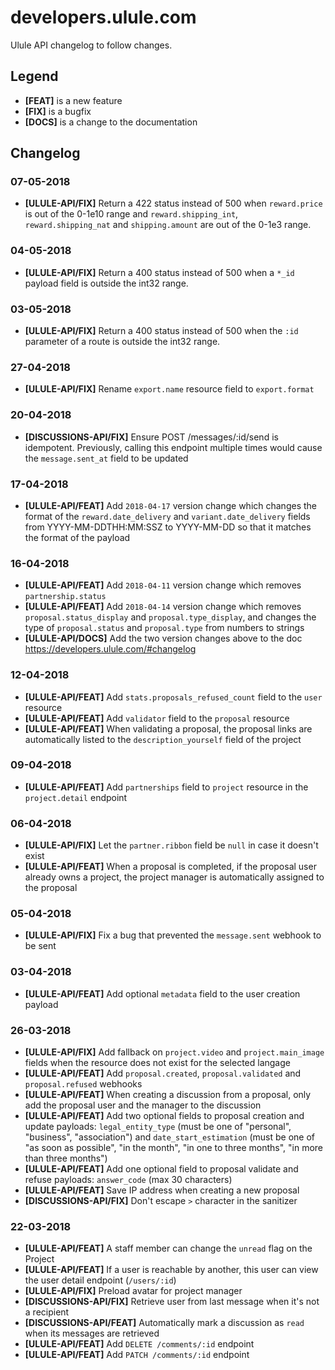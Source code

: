 # developers.ulule.com

Ulule API changelog to follow changes.

## Legend

* **[FEAT]** is a new feature
* **[FIX]** is a bugfix
* **[DOCS]** is a change to the documentation

## Changelog

### 07-05-2018

* **[ULULE-API/FIX]** Return a 422 status instead of 500 when `reward.price` is out of the 0-1e10 range and `reward.shipping_int`, `reward.shipping_nat` and `shipping.amount` are out of the 0-1e3 range.

### 04-05-2018

* **[ULULE-API/FIX]** Return a 400 status instead of 500 when a `*_id` payload field is outside the int32 range.

### 03-05-2018

* **[ULULE-API/FIX]** Return a 400 status instead of 500 when the `:id` parameter of a route is outside the int32 range.

### 27-04-2018

* **[ULULE-API/FIX]** Rename `export.name` resource field to `export.format`

### 20-04-2018

* **[DISCUSSIONS-API/FIX]** Ensure POST /messages/:id/send is idempotent. Previously, calling this endpoint multiple times would cause the `message.sent_at` field to be updated

### 17-04-2018

* **[ULULE-API/FEAT]** Add `2018-04-17` version change which changes the format of the `reward.date_delivery` and `variant.date_delivery` fields from YYYY-MM-DDTHH:MM:SSZ to YYYY-MM-DD so that it matches the format of the payload

### 16-04-2018

* **[ULULE-API/FEAT]** Add `2018-04-11` version change which removes `partnership.status`
* **[ULULE-API/FEAT]** Add `2018-04-14` version change which removes `proposal.status_display` and `proposal.type_display`, and changes the type of `proposal.status` and `proposal.type` from numbers to strings
* **[ULULE-API/DOCS]** Add the two version changes above to the doc https://developers.ulule.com/#changelog

### 12-04-2018

* **[ULULE-API/FEAT]** Add `stats.proposals_refused_count` field to the `user` resource
* **[ULULE-API/FEAT]** Add `validator` field to the `proposal` resource
* **[ULULE-API/FEAT]** When validating a proposal, the proposal links are automatically listed to the `description_yourself` field of the project

### 09-04-2018

* **[ULULE-API/FEAT]** Add `partnerships` field to `project` resource in the `project.detail` endpoint

### 06-04-2018

* **[ULULE-API/FIX]** Let the `partner.ribbon` field be `null` in case it doesn't exist
* **[ULULE-API/FEAT]** When a proposal is completed, if the proposal user already owns a project, the project manager is automatically assigned to the proposal

### 05-04-2018

* **[ULULE-API/FIX]** Fix a bug that prevented the `message.sent` webhook to be sent

### 03-04-2018

* **[ULULE-API/FEAT]** Add optional `metadata` field to the user creation payload

### 26-03-2018

* **[ULULE-API/FIX]** Add fallback on `project.video` and `project.main_image` fields when the resource does not exist for the selected langage
* **[ULULE-API/FEAT]** Add `proposal.created`, `proposal.validated` and `proposal.refused` webhooks
* **[ULULE-API/FEAT]** When creating a discussion from a proposal, only add the proposal user and the manager to the discussion
* **[ULULE-API/FEAT]** Add two optional fields to proposal creation and update payloads: `legal_entity_type` (must be one of "personal", "business", "association") and `date_start_estimation` (must be one of "as soon as possible", "in the month", "in one to three months", "in more than three months")
* **[ULULE-API/FEAT]** Add one optional field to proposal validate and refuse payloads: `answer_code` (max 30 characters)
* **[ULULE-API/FEAT]** Save IP address when creating a new proposal
* **[DISCUSSIONS-API/FIX]** Don't escape `>` character in the sanitizer

### 22-03-2018

* **[ULULE-API/FEAT]** A staff member can change the `unread` flag on the Project
* **[ULULE-API/FEAT]** If a user is reachable by another, this user can view the user detail endpoint (`/users/:id`)
* **[ULULE-API/FIX]** Preload avatar for project manager
* **[DISCUSSIONS-API/FIX]** Retrieve user from last message when it's not a recipient
* **[DISCUSSIONS-API/FEAT]** Automatically mark a discussion as `read` when its messages are retrieved
* **[ULULE-API/FEAT]** Add `DELETE /comments/:id` endpoint
* **[ULULE-API/FEAT]** Add `PATCH /comments/:id` endpoint
